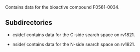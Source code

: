 Contains data for the bioactive compound F0561-0034.

## Subdirectories

- cside/ contains data for the C-side search space on rv1821.

- nside/ contains data for the N-side search space on rv1821.

